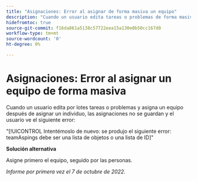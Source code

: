 ```yaml
---
title: "Asignaciones: Error al asignar de forma masiva un equipo"
description: "Cuando un usuario edita tareas o problemas de forma masiva y asigna un equipo después de asignar un individuo, las asignaciones no se guardan y el usuario ve un error."
hidefromtoc: true
source-git-commit: f16da861a5138c57722eea15a130e0b50cc167d0
workflow-type: tm+mt
source-wordcount: '0'
ht-degree: 0%

---
```



# Asignaciones: Error al asignar un equipo de forma masiva

Cuando un usuario edita por lotes tareas o problemas y asigna un equipo después de asignar un individuo, las asignaciones no se guardan y el usuario ve el siguiente error:

&quot;[!UICONTROL Intentémoslo de nuevo: se produjo el siguiente error: teamAspings debe ser una lista de objetos o una lista de ID]&quot;

**Solución alternativa**

Asigne primero el equipo, seguido por las personas.

_Informe por primera vez el 7 de octubre de 2022._

